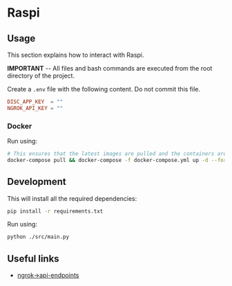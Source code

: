 # Raspi

## Usage

This section explains how to interact with Raspi.

**IMPORTANT** -- All files and bash commands are executed from the root directory of the project.

Create a `.env` file with the following content.
Do not commit this file.

```conf
DISC_APP_KEY  = ""
NGROK_API_KEY = ""
```

### Docker

Run using:

```bash
# This ensures that the latest images are pulled and the containers are recreated.
docker-compose pull && docker-compose -f docker-compose.yml up -d --force-recreate
```

## Development

This will install all the required dependencies:

```bash
pip install -r requirements.txt
```

Run using:

```bash
python ./src/main.py
```

## Useful links

- [ngrok->api-endpoints](https://ngrok.com/docs/api/resources/endpoints/)
